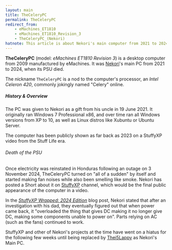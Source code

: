 ```yaml
---
layout: main
title: TheCeleryPC
permalink: TheCeleryPC
redirect_from:
    - eMachines_ET1810
    - eMachines_ET1810_Revision_3
    - TheCeleryPC_(Nekori)
hatnote: This article is about Nekori's main computer from 2021 to 2024. For KayAurora's first computer with similar specs, see <a href="TheCeleryPC_(KayAurora)">TheCeleryPC (KayAurora)</a>
---
```


**TheCeleryPC** (model: *eMachines ET1810 Revision 3*) is a desktop computer from 2009 manufactured by eMachines. It was [Nekori](Nekori)'s main PC from 2021 to 2024, when its PSU died.

The nickname `TheCeleryPC` is a nod to the computer's processor, an *Intel Celeron 420*, commonly jokingly named "Celery" online.

##### History & Overview
The PC was given to Nekori as a gift from his uncle in 19 June 2021. It originally ran Windows 7 Professional x86, and over time ran all Windows versions from XP to 10, as well as Linux distros like Xubuntu or Ubuntu Server.

The computer has been publicly shown as far back as 2023 on a StuffyXP video from the Stuff Life era.

###### Death of the PSU
Once electricity was reinstated in Honduras following an outage on 3 November 2024, TheCeleryPC turned on "all of a sudden" by itself and started making fan noises while also been smelling like smoke. Nekori has posted a Short about it on [StuffyXP](StuffyXP) channel, which would be the final public appearance of the computer in a video.

In the [*StuffyXP Wrapped: 2024 Edition*](https://horibyte.is-a.dev/blog/2024/12/31/stuffyxp-wrapped-2024-edition.html) blog post, Nekori stated that after an investigation with his dad, they eventually figured out that when power came back, it "overloaded the thing that gives DC making it no longer give DC, making some components unable to power on". Parts relying on AC (such as the fans) continued to work.

StuffyXP and other of Nekori's projects at the time have went on a hiatus for the following few weeks until being replaced by [Thei5Lappy](Thei5Lappy) as Nekori's Main PC.